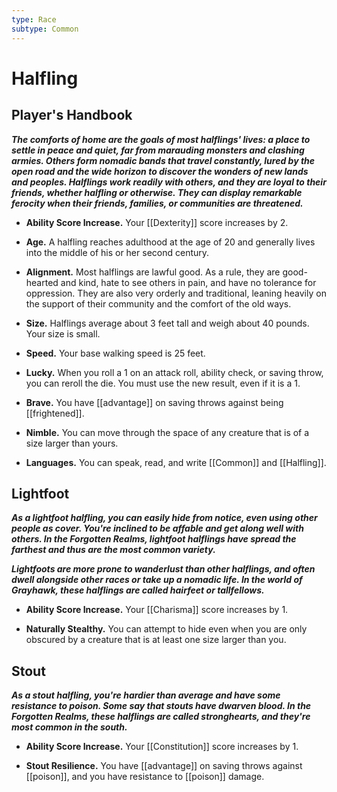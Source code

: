 ```yaml
---
type: Race
subtype: Common
---
```

# Halfling

## Player's Handbook

_**The comforts of home are the goals of most halflings' lives: a place to settle in peace and quiet, far from marauding monsters and clashing armies. Others form nomadic bands that travel constantly, lured by the open road and the wide horizon to discover the wonders of new lands and peoples. Halflings work readily with others, and they are loyal to their friends, whether halfling or otherwise. They can display remarkable ferocity when their friends, families, or communities are threatened.**_

- **Ability Score Increase.** Your [[Dexterity]] score increases by 2.

- **Age.** A halfling reaches adulthood at the age of 20 and generally lives into the middle of his or her second century.

- **Alignment.** Most halflings are lawful good. As a rule, they are good-hearted and kind, hate to see others in pain, and have no tolerance for oppression. They are also very orderly and traditional, leaning heavily on the support of their community and the comfort of the old ways.

- **Size.** Halflings average about 3 feet tall and weigh about 40 pounds. Your size is small.

- **Speed.** Your base walking speed is 25 feet.

- **Lucky.** When you roll a 1 on an attack roll, ability check, or saving throw, you can reroll the die. You must use the new result, even if it is a 1.

- **Brave.** You have [[advantage]] on saving throws against being [[frightened]].

- **Nimble.** You can move through the space of any creature that is of a size larger than yours.

- **Languages.** You can speak, read, and write [[Common]] and [[Halfling]].

## Lightfoot

**_As a lightfoot halfling, you can easily hide from notice, even using other people as cover. You're inclined to be affable and get along well with others. In the Forgotten Realms, lightfoot halflings have spread the farthest and thus are the most common variety._**

**_Lightfoots are more prone to wanderlust than other halflings, and often dwell alongside other races or take up a nomadic life. In the world of Grayhawk, these halflings are called hairfeet or tallfellows._**

- **Ability Score Increase.** Your [[Charisma]] score increases by 1.

- **Naturally Stealthy.** You can attempt to hide even when you are only obscured by a creature that is at least one size larger than you.

## Stout

**_As a stout halfling, you're hardier than average and have some resistance to poison. Some say that stouts have dwarven blood. In the Forgotten Realms, these halflings are called stronghearts, and they're most common in the south._**

- **Ability Score Increase.** Your [[Constitution]] score increases by 1.

- **Stout Resilience.** You have [[advantage]] on saving throws against [[poison]], and you have resistance to [[poison]] damage.